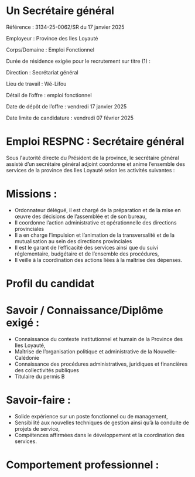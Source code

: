 # Un Secrétaire général

Référence : 3134-25-0062/SR du 17 janvier 2025

Employeur : Province des Iles Loyauté

Corps/Domaine : Emploi Fonctionnel

Durée de résidence exigée pour le recrutement sur titre (1) :

Direction : Secrétariat général

Lieu de travail : Wé-Lifou

Détail de l’offre : emploi fonctionnel

Date de dépôt de l’offre : vendredi 17 janvier 2025

Date limite de candidature : vendredi 07 février 2025

# Emploi RESPNC : Secrétaire général

Sous l'autorité directe du Président de la province, le secrétaire général assisté d’un secrétaire général adjoint coordonne et anime l’ensemble des services de la province des Iles Loyauté selon les activités suivantes :

# Missions :

- Ordonnateur délégué, il est chargé de la préparation et de la mise en œuvre des décisions de l’assemblée et de son bureau,
- Il coordonne l’action administrative et opérationnelle des directions provinciales
- Il a en charge l’impulsion et l’animation de la transversalité et de la mutualisation au sein des directions provinciales
- Il est le garant de l’efficacité des services ainsi que du suivi réglementaire, budgétaire et de l’ensemble des procédures,
- Il veille à la coordination des actions liées à la maîtrise des dépenses.

# Profil du candidat

# Savoir / Connaissance/Diplôme exigé :

- Connaissance du contexte institutionnel et humain de la Province des Iles Loyauté,
- Maîtrise de l’organisation politique et administrative de la Nouvelle-Calédonie
- Connaissance des procédures administratives, juridiques et financières des collectivités publiques
- Titulaire du permis B

# Savoir-faire :

- Solide expérience sur un poste fonctionnel ou de management,
- Sensibilité aux nouvelles techniques de gestion ainsi qu’à la conduite de projets de service,
- Compétences affirmées dans le développement et la coordination des services.

# Comportement professionnel :